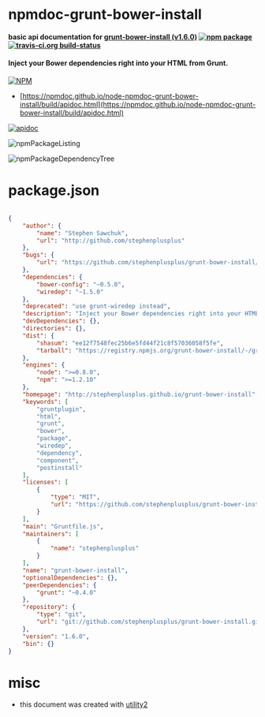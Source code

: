 # npmdoc-grunt-bower-install

#### basic api documentation for  [grunt-bower-install (v1.6.0)](http://stephenplusplus.github.io/grunt-bower-install)  [![npm package](https://img.shields.io/npm/v/npmdoc-grunt-bower-install.svg?style=flat-square)](https://www.npmjs.org/package/npmdoc-grunt-bower-install) [![travis-ci.org build-status](https://api.travis-ci.org/npmdoc/node-npmdoc-grunt-bower-install.svg)](https://travis-ci.org/npmdoc/node-npmdoc-grunt-bower-install)

#### Inject your Bower dependencies right into your HTML from Grunt.

[![NPM](https://nodei.co/npm/grunt-bower-install.png?downloads=true&downloadRank=true&stars=true)](https://www.npmjs.com/package/grunt-bower-install)

- [https://npmdoc.github.io/node-npmdoc-grunt-bower-install/build/apidoc.html](https://npmdoc.github.io/node-npmdoc-grunt-bower-install/build/apidoc.html)

[![apidoc](https://npmdoc.github.io/node-npmdoc-grunt-bower-install/build/screenCapture.buildCi.browser.%252Ftmp%252Fbuild%252Fapidoc.html.png)](https://npmdoc.github.io/node-npmdoc-grunt-bower-install/build/apidoc.html)

![npmPackageListing](https://npmdoc.github.io/node-npmdoc-grunt-bower-install/build/screenCapture.npmPackageListing.svg)

![npmPackageDependencyTree](https://npmdoc.github.io/node-npmdoc-grunt-bower-install/build/screenCapture.npmPackageDependencyTree.svg)



# package.json

```json

{
    "author": {
        "name": "Stephen Sawchuk",
        "url": "http://github.com/stephenplusplus"
    },
    "bugs": {
        "url": "https://github.com/stephenplusplus/grunt-bower-install/issues"
    },
    "dependencies": {
        "bower-config": "~0.5.0",
        "wiredep": "~1.5.0"
    },
    "deprecated": "use grunt-wiredep instead",
    "description": "Inject your Bower dependencies right into your HTML from Grunt.",
    "devDependencies": {},
    "directories": {},
    "dist": {
        "shasum": "ee12f7548fec25b6e5fd44f21c8f57036058f5fe",
        "tarball": "https://registry.npmjs.org/grunt-bower-install/-/grunt-bower-install-1.6.0.tgz"
    },
    "engines": {
        "node": ">=0.8.0",
        "npm": ">=1.2.10"
    },
    "homepage": "http://stephenplusplus.github.io/grunt-bower-install",
    "keywords": [
        "gruntplugin",
        "html",
        "grunt",
        "bower",
        "package",
        "wiredep",
        "dependency",
        "component",
        "postinstall"
    ],
    "licenses": [
        {
            "type": "MIT",
            "url": "https://github.com/stephenplusplus/grunt-bower-install/blob/master/LICENSE-MIT"
        }
    ],
    "main": "Gruntfile.js",
    "maintainers": [
        {
            "name": "stephenplusplus"
        }
    ],
    "name": "grunt-bower-install",
    "optionalDependencies": {},
    "peerDependencies": {
        "grunt": "~0.4.0"
    },
    "repository": {
        "type": "git",
        "url": "git://github.com/stephenplusplus/grunt-bower-install.git"
    },
    "version": "1.6.0",
    "bin": {}
}
```



# misc
- this document was created with [utility2](https://github.com/kaizhu256/node-utility2)
